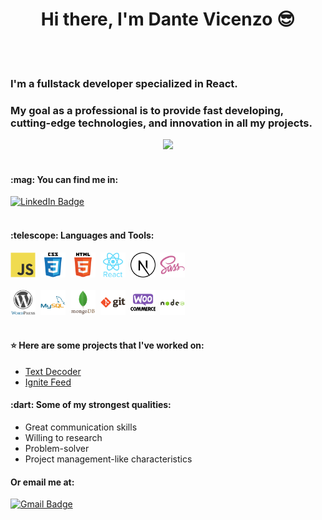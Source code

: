 ###
<h1 align="center">Hi there, I'm Dante Vicenzo 😎	</h1>
</br>
</br>
<h3 align=""> I'm a fullstack developer specialized in React.</h3>
<h3 align=""> My goal as a professional is to provide fast developing, cutting-edge technologies, and innovation in all my projects.</h3>

<div id="header" align="center">
  <img src="https://media.giphy.com/media/juua9i2c2fA0AIp2iq/giphy.gif" width="100"/>
</div>

</br>

<div id="badges">
  <h4>:mag:	You can find me in:</h4>
  
  <a href="https://www.linkedin.com/in/dantevicenzo/">
    <img src="https://img.shields.io/badge/LinkedIn-blue?style=for-the-badge&logo=linkedin&logoColor=white" alt="LinkedIn Badge"/>
  </a>
  
</div>
<br>
<div id="toolbelt">
  <h4>:telescope:	Languages and Tools:</h4>
  <div> 
    <img src="https://github.com/devicons/devicon/blob/master/icons/javascript/javascript-original.svg" title="Javascript" alt="Javascript" width="40" height="40"/>&nbsp;
    <img src="https://github.com/devicons/devicon/blob/master/icons/css3/css3-original-wordmark.svg" title="css" alt="Css" width="40" height="40"/>&nbsp;
    <img src="https://github.com/devicons/devicon/blob/master/icons/html5/html5-original-wordmark.svg" title="html" alt="Html" width="40" height="40"/>&nbsp;
    <img src="https://github.com/devicons/devicon/blob/master/icons/react/react-original-wordmark.svg" title="react" alt="React" width="40" height="40"/>&nbsp;
    <img src="https://github.com/devicons/devicon/blob/master/icons/nextjs/nextjs-line.svg" title="nextjs" alt="NextJs" width="40" height="40"/>&nbsp;
    <img src="https://github.com/devicons/devicon/blob/master/icons/sass/sass-original.svg" title="sass" alt="Sass" width="40" height="40"/>&nbsp;
    <br>
    <br>
    <img src="https://github.com/devicons/devicon/blob/master/icons/wordpress/wordpress-original.svg" title="wordpress" alt="WordPress" width="40" height="40"/>&nbsp;
    <img src="https://github.com/devicons/devicon/blob/master/icons/mysql/mysql-original-wordmark.svg" title="mysql" alt="MySQL" width="40" height="40"/>&nbsp;
    <img src="https://github.com/devicons/devicon/blob/master/icons/mongodb/mongodb-original-wordmark.svg" title="mongodb" alt="MongoDB" width="40" height="40"/>&nbsp;
    <img src="https://github.com/devicons/devicon/blob/master/icons/git/git-original-wordmark.svg" title="git" alt="Git" width="40" height="40"/>&nbsp;
    <img src="https://github.com/devicons/devicon/blob/master/icons/woocommerce/woocommerce-original-wordmark.svg" title="woocommerce" alt="WooCommerce" width="40" height="40"/>&nbsp;
    <img src="https://github.com/devicons/devicon/blob/master/icons/nodejs/nodejs-original-wordmark.svg" title="nodejs" alt="NodeJS" width="40" height="40"/>&nbsp;
    <br>
    <br>
  </div>
<div>
<div id="my-projects">
  <h4>⭐ Here are some projects that I've worked on:</h4>
  <ul>
    <li>
      <a href="https://dantevicenzo.github.io/oracle-challenge-decodificador/" target="_blank">Text Decoder</a>
    </li>
    <li>
      <a href="https://ignite-reactjs-01-feed.pages.dev/" target="_blank">Ignite Feed</a>
    </li>
  </ul>
</div>

<div>
  <h4>:dart: Some of my strongest qualities:</h4>
  <ul>
    <li>Great communication skills</li>
    <li>Willing to research</li>
    <li>Problem-solver</li>
    <li>Project management-like characteristics</li>
  </ul>
</div>

<div>
  <h4>Or email me at:</h4>
  <a href="https://mail.google.com/mail/u/0/?fs=1&to=dantevcz@gmail.com&tf=cm">
    <img src="https://img.shields.io/badge/dantevcz@gmail.com-white?logo=gmail&logoColor=f69b4&style=for-the-badge" alt="Gmail Badge"/>
  </a>
</div>


<!--
**mauroWernly/mauroWernly** is a ✨ _special_ ✨ repository because its `README.md` (this file) appears on your GitHub profile.

Here are some ideas to get you started:

- 🔭 I’m currently working on ...
- 🌱 I’m currently learning ...
- 👯 I’m looking to collaborate on ...
- 🤔 I’m looking for help with ...
- 💬 Ask me about ...
- 📫 How to reach me: ...
- 😄 Pronouns: ...
- ⚡ Fun fact: ...
-->
